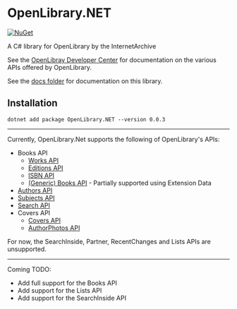 # OpenLibrary.NET
[![NuGet](https://img.shields.io/nuget/v/WinSW?style=flat-square)](https://www.nuget.org/packages/OpenLibrary.NET/)

A C# library for OpenLibrary by the InternetArchive

See the [OpenLibray Developer Center](https://openlibrary.org/developers/api) for documentation on the various APIs offered by OpenLibrary.

See the [docs folder](https://github.com/Luca3317/OpenLibrary.NET/tree/main/docs) for documentation on this library.

## Installation
```console
dotnet add package OpenLibrary.NET --version 0.0.3
```
***
Currently, OpenLibrary.Net supports the following of OpenLibrary's APIs:
* Books API
  * [Works API](docs/Works%20API.md)
  * [Editions API](docs/Editions%20API.md)
  * [ISBN API](docs/Editions%20API.md)
  * [(Generic) Books API](docs/Editions%20API.md) - Partially supported using Extension Data
* [Authors API](docs/Authors%20API.md)
* [Subjects API](docs/Subjects%20API.md)
* [Search API](docs/Search%20API.md)
* Covers API
  * [Covers API](docs/Covers%20API.md)
  * [AuthorPhotos API](docs/Covers%20API.md)

For now, the SearchInside, Partner, RecentChanges and Lists APIs are unsupported.
***
Coming TODO:

* Add full support for the Books API
* Add support for the Lists API
* Add support for the SearchInside API
